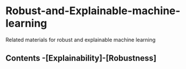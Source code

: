# Robust-and-Explainable-machine-learning
Related materials for robust and explainable machine learning

## Contents -[Explainability]-[Robustness]
